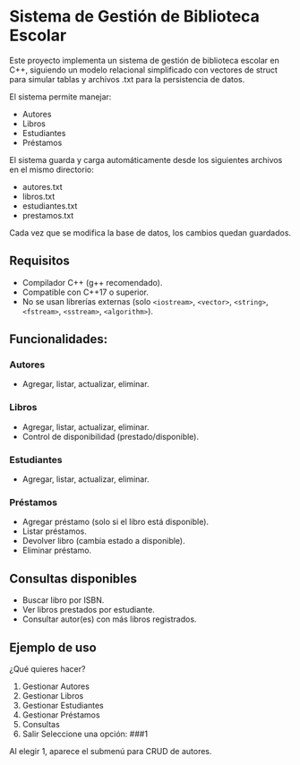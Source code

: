# Sistema de Gestión de Biblioteca Escolar

Este proyecto implementa un sistema de gestión de biblioteca escolar en C++, siguiendo un modelo relacional simplificado con vectores de struct para simular tablas y archivos .txt para la persistencia de datos.

El sistema permite manejar:
- Autores
- Libros
- Estudiantes
- Préstamos

El sistema guarda y carga automáticamente desde los siguientes archivos en el mismo directorio:
- autores.txt
- libros.txt
- estudiantes.txt
- prestamos.txt

Cada vez que se modifica la base de datos, los cambios quedan guardados.

## Requisitos
- Compilador C++ (g++ recomendado).
- Compatible con C++17 o superior.
- No se usan librerías externas (solo `<iostream>`, `<vector>`, `<string>`, `<fstream>`, `<sstream>`, `<algorithm>`).

## Funcionalidades:

### Autores
- Agregar, listar, actualizar, eliminar.

### Libros
- Agregar, listar, actualizar, eliminar.
- Control de disponibilidad (prestado/disponible).

### Estudiantes
- Agregar, listar, actualizar, eliminar.

### Préstamos
- Agregar préstamo (solo si el libro está disponible).
- Listar préstamos.
- Devolver libro (cambia estado a disponible).
- Eliminar préstamo.

## Consultas disponibles
- Buscar libro por ISBN.
- Ver libros prestados por estudiante.
- Consultar autor(es) con más libros registrados.

## Ejemplo de uso
¿Qué quieres hacer?
1. Gestionar Autores
2. Gestionar Libros
3. Gestionar Estudiantes
4. Gestionar Préstamos
5. Consultas
6. Salir
Seleccione una opción: ###1

Al elegir 1, aparece el submenú para CRUD de autores.

